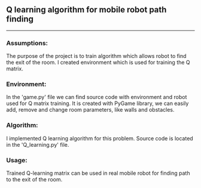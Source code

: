 ## Q learning algorithm for mobile robot path finding
***
### Assumptions:

The purpose of the project is to train algorithm which allows robot to find the exit of the room. I created environment which is used for training the Q matrix.

### Environment:

In the 'game.py' file we can find source code with environment and robot used for Q matrix training. It is created with PyGame library, we can easily add, remove and change room parameters, like walls and obstacles.

### Algorithm:

I implemented Q learning algorithm for this problem. Source code is located in the 'Q_learning.py' file.

### Usage:

Trained Q-learning matrix can be used in real mobile robot for finding path to the exit of the room.
